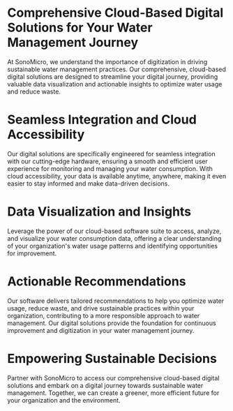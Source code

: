 # Comprehensive Cloud-Based Digital Solutions for Your Water Management Journey
At SonoMicro, we understand the importance of digitization in driving sustainable water management practices. Our comprehensive, cloud-based digital solutions are designed to streamline your digital journey, providing valuable data visualization and actionable insights to optimize water usage and reduce waste.

# Seamless Integration and Cloud Accessibility
Our digital solutions are specifically engineered for seamless integration with our cutting-edge hardware, ensuring a smooth and efficient user experience for monitoring and managing your water consumption. With cloud accessibility, your data is available anytime, anywhere, making it even easier to stay informed and make data-driven decisions.

# Data Visualization and Insights
Leverage the power of our cloud-based software suite to access, analyze, and visualize your water consumption data, offering a clear understanding of your organization's water usage patterns and identifying opportunities for improvement.

# Actionable Recommendations
Our software delivers tailored recommendations to help you optimize water usage, reduce waste, and drive sustainable practices within your organization, contributing to a more responsible approach to water management. Our digital solutions provide the foundation for continuous improvement and digitization in your water management journey.

# Empowering Sustainable Decisions
Partner with SonoMicro to access our comprehensive cloud-based digital solutions and embark on a digital journey towards sustainable water management. Together, we can create a greener, more efficient future for your organization and the environment.